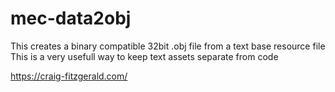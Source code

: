 # mec-data2obj

This creates a binary compatible 32bit .obj file from a text base resource file
This is a very usefull way to keep text assets separate from code

https://craig-fitzgerald.com/
